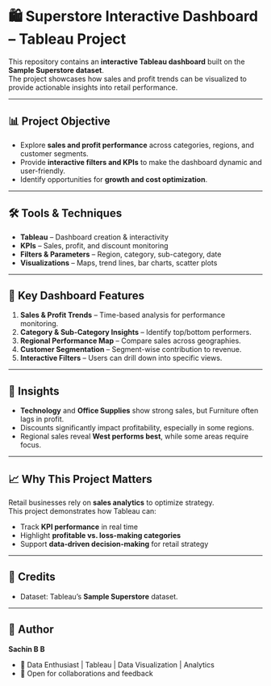 # 🛍️ Superstore Interactive Dashboard – Tableau Project

This repository contains an **interactive Tableau dashboard** built on the **Sample Superstore dataset**.  
The project showcases how sales and profit trends can be visualized to provide actionable insights into retail performance.

---

## 📊 Project Objective
- Explore **sales and profit performance** across categories, regions, and customer segments.  
- Provide **interactive filters and KPIs** to make the dashboard dynamic and user-friendly.  
- Identify opportunities for **growth and cost optimization**.  

---

## 🛠️ Tools & Techniques
- **Tableau** – Dashboard creation & interactivity  
- **KPIs** – Sales, profit, and discount monitoring  
- **Filters & Parameters** – Region, category, sub-category, date  
- **Visualizations** – Maps, trend lines, bar charts, scatter plots  

---

## 📂 Key Dashboard Features
1. **Sales & Profit Trends** – Time-based analysis for performance monitoring.  
2. **Category & Sub-Category Insights** – Identify top/bottom performers.  
3. **Regional Performance Map** – Compare sales across geographies.  
4. **Customer Segmentation** – Segment-wise contribution to revenue.  
5. **Interactive Filters** – Users can drill down into specific views.  

---

## 🚀 Insights
- **Technology** and **Office Supplies** show strong sales, but Furniture often lags in profit.  
- Discounts significantly impact profitability, especially in some regions.  
- Regional sales reveal **West performs best**, while some areas require focus.  

---

## 📈 Why This Project Matters
Retail businesses rely on **sales analytics** to optimize strategy.  
This project demonstrates how Tableau can:  
- Track **KPI performance** in real time  
- Highlight **profitable vs. loss-making categories**  
- Support **data-driven decision-making** for retail strategy  

---

## 🙏 Credits
- Dataset: Tableau’s **Sample Superstore** dataset.  

---

## 👤 Author
**Sachin B B**  
- 📍 Data Enthusiast | Tableau | Data Visualization | Analytics  
- 💼 Open for collaborations and feedback  
